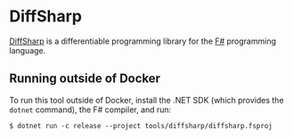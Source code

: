 # DiffSharp

[DiffSharp][] is a differentiable programming library for the [F#][] programming language.

[diffsharp]: https://diffsharp.github.io/
[f#]: https://fsharp.org/

## Running outside of Docker

To run this tool outside of Docker, install the .NET SDK (which
provides the `dotnet` command), the F# compiler, and run:

```
$ dotnet run -c release --project tools/diffsharp/diffsharp.fsproj
```

